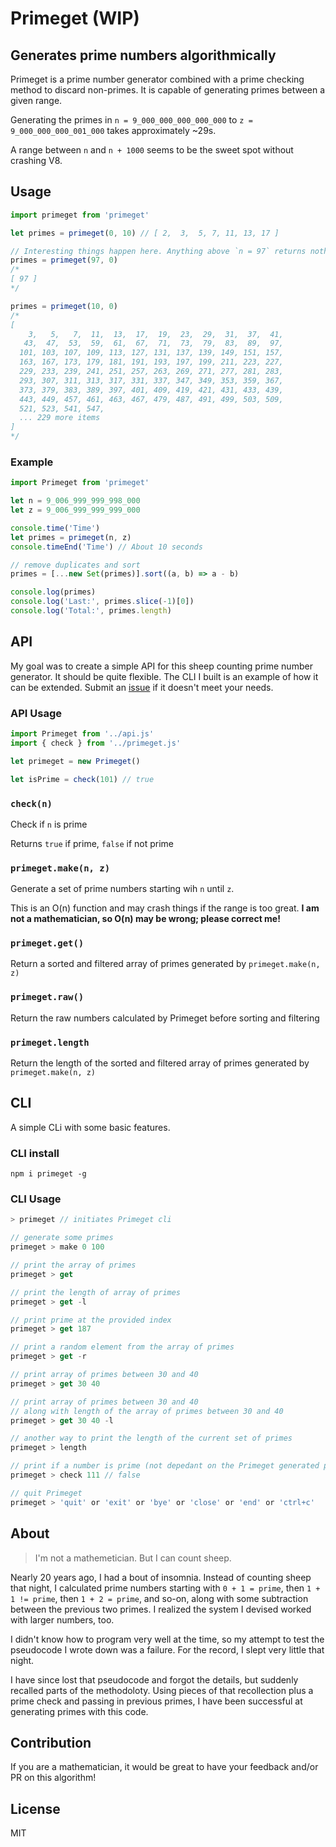 # Primeget (WIP)
## Generates prime numbers algorithmically

Primeget is a prime number generator combined with a prime checking method to discard non-primes. It is capable of generating primes between a given range.

Generating the primes in `n = 9_000_000_000_000_000` to `z = 9_000_000_000_001_000` takes approximately ~29s.

A range between `n` and `n + 1000` seems to be the sweet spot without crashing V8.

## Usage
```js
import primeget from 'primeget'

let primes = primeget(0, 10) // [ 2,  3,  5, 7, 11, 13, 17 ]

// Interesting things happen here. Anything above `n = 97` returns nothing, but `n <= 97` is notable.
primes = primeget(97, 0)
/*
[ 97 ]
*/

primes = primeget(10, 0)
/*
[
    3,   5,   7,  11,  13,  17,  19,  23,  29,  31,  37,  41,
   43,  47,  53,  59,  61,  67,  71,  73,  79,  83,  89,  97,
  101, 103, 107, 109, 113, 127, 131, 137, 139, 149, 151, 157,
  163, 167, 173, 179, 181, 191, 193, 197, 199, 211, 223, 227,
  229, 233, 239, 241, 251, 257, 263, 269, 271, 277, 281, 283,
  293, 307, 311, 313, 317, 331, 337, 347, 349, 353, 359, 367,
  373, 379, 383, 389, 397, 401, 409, 419, 421, 431, 433, 439,
  443, 449, 457, 461, 463, 467, 479, 487, 491, 499, 503, 509,
  521, 523, 541, 547,
  ... 229 more items
]
*/
```

### Example
```js
import Primeget from 'primeget'

let n = 9_006_999_999_998_000
let z = 9_006_999_999_999_000

console.time('Time')
let primes = primeget(n, z)
console.timeEnd('Time') // About 10 seconds

// remove duplicates and sort
primes = [...new Set(primes)].sort((a, b) => a - b)

console.log(primes)
console.log('Last:', primes.slice(-1)[0])
console.log('Total:', primes.length)
```

## API
My goal was to create a simple API for this sheep counting prime number generator. It should be quite flexible. The CLI I built is an example of how it can be extended. Submit an [issue](https://github.com/draeder/Primeget/issues) if it doesn't meet your needs.

### API Usage
```js
import Primeget from '../api.js'
import { check } from '../primeget.js'

let primeget = new Primeget()

let isPrime = check(101) // true
```

### `check(n)`
Check if `n` is prime

Returns `true` if prime, `false` if not prime

### `primeget.make(n, z)`
Generate a set of prime numbers starting wih `n` until `z`.

This is an O(n) function and may crash things if the range is too great. **I am not a mathematician, so O(n) may be wrong; please correct me!**

### `primeget.get()`
Return a sorted and filtered array of primes generated by `primeget.make(n, z)`

### `primeget.raw()`
Return the raw numbers calculated by Primeget before sorting and filtering

### `primeget.length`
Return the length of the sorted and filtered array of primes generated by `primeget.make(n, z)`

## CLI
A simple CLi with some basic features.

### CLI install
```
npm i primeget -g
```
### CLI Usage
```js
> primeget // initiates Primeget cli

// generate some primes
primeget > make 0 100

// print the array of primes
primeget > get

// print the length of array of primes
primeget > get -l

// print prime at the provided index
primeget > get 187

// print a random element from the array of primes
primeget > get -r

// print array of primes between 30 and 40
primeget > get 30 40

// print array of primes between 30 and 40
// along with length of the array of primes between 30 and 40
primeget > get 30 40 -l

// another way to print the length of the current set of primes
primeget > length

// print if a number is prime (not depedant on the Primeget generated primess)
primeget > check 111 // false

// quit Primeget
primeget > 'quit' or 'exit' or 'bye' or 'close' or 'end' or 'ctrl+c'
```

## About
> I'm not a mathemetician. But I can count sheep.

Nearly 20 years ago, I had a bout of insomnia. Instead of counting sheep that night, I calculated prime numbers starting with `0 + 1 = prime`, then `1 + 1 != prime`, then `1 + 2 = prime`, and so-on, along with some subtraction between the previous two primes. I realized the system I devised worked with larger numbers, too.

I didn't know how to program very well at the time, so my attempt to test the pseudocode I wrote down was a failure. For the record, I slept very little that night. 

I have since lost that pseudocode and forgot the details, but suddenly recalled parts of the methodoloty. Using pieces of that recollection plus a prime check and passing in previous primes, I have been successful at generating primes with this code.

## Contribution
If you are a mathematician, it would be great to have your feedback and/or PR on this algorithm!

## License
MIT
